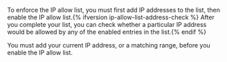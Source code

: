 To enforce the IP allow list, you must first add IP addresses to the list, then enable the IP allow list.{% ifversion ip-allow-list-address-check %} After you complete your list, you can check whether a particular IP address would be allowed by any of the enabled entries in the list.{% endif %} 

You must add your current IP address, or a matching range, before you enable the IP allow list.
